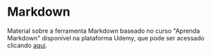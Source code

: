 # Markdown
 Material sobre a ferramenta Markdown baseado no curso "Aprenda Markdown" disponível na plataforma Udemy, que pode ser acessado clicando [aqui](https://www.udemy.com/course/aprenda-markdown/).
